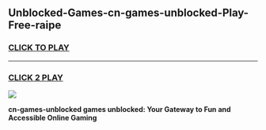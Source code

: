 
## Unblocked-Games-cn-games-unblocked-Play-Free-raipe
<h3>
<a href="https://premium76.site?title=cn-games-unblocked&ref=09A">CLICK TO PLAY</a></h3>
<hr>

<h3>
<a href="https://premium76.site?title=cn-games-unblocked&ref=09A">CLICK 2 PLAY</a>
  
</h3>

<a href="https://premium76.site?title=cn-games-unblocked&ref=09A"><img src="https://clearcache.store/games.png"></a>


**cn-games-unblocked games unblocked: Your Gateway to Fun and Accessible Online Gaming**
